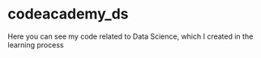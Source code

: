 # codeacademy_ds
Here you can see my code related to Data Science, which I created in the learning process
